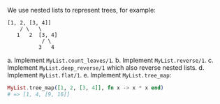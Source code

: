 We use nested lists to represent trees, for example:
```
[1, 2, [3, 4]]
    / \   \
   1   2  [3, 4]
           / \
          3   4
```

a. Implement `MyList.count_leaves/1`.
b. Implement `MyList.reverse/1`.
c. Implement `MyList.deep_reverse/1` which also reverse nested lists.
d. Implement `MyList.flat/1`.
e. Implement `MyList.tree_map`:
```elixir
MyList.tree_map([1, 2, [3, 4]], fn x -> x * x end)
# => [1, 4, [9, 16]]
```
